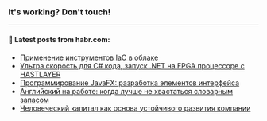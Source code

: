 ### It's working? Don't touch!

---
<!--
#### 🛠️ Technical stack:

![C++](https://img.shields.io/badge/C++-informational?logo=c%2B%2B&style=flat&logoColor=white&color=9C033A)
![Java](https://img.shields.io/badge/Java-informational?logo=java&style=flat&logoColor=white&color=007396)
![Kotlin](https://img.shields.io/badge/Kotlin-informational?logo=Kotlin&style=flat&logoColor=white&color=0095D5)
![JS](https://img.shields.io/badge/JS-informational?logo=javaScript&style=flat&logoColor=black&color=F7Df1E) <br>
![HTML5](https://img.shields.io/badge/HTML5-informational?logo=html5&style=flat&logoColor=white&color=E34F26)
![CSS3](https://img.shields.io/badge/CSS3-informational?logo=css3&style=flat&logoColor=white&color=157286)
![Sass](https://img.shields.io/badge/Saas-informational?logo=sass&style=flat&logoColor=white&color=hotpink)
![PHP](https://img.shields.io/badge/PHP-informational?logo=php&style=flat&logoColor=white&color=777BB4) <br>
![WebPAck](https://img.shields.io/badge/WebPack-informational?logo=webPack&style=flat&logoColor=white&color=FF6F00)
![Bootstrap](https://img.shields.io/badge/Bootstrap-informational?logo=Bootstrap&style=flat&logoColor=white&color=7952B3)
![MySQL](https://img.shields.io/badge/MySQL-informational?logo=MySQL&style=flat&logoColor=white&color=00f) <br>
![NodeJS](https://img.shields.io/badge/NodeJS-informational?logo=node.js&style=flat&logoColor=white&color=43853D)
![Spring](https://img.shields.io/badge/Spring-informational?logo=Spring&style=flat&logoColor=white&color=0A9EDC)
![Angular](https://img.shields.io/badge/Vue-informational?logo=vue.js&style=flat&logoColor=white&color=red)
![Git](https://img.shields.io/badge/Git-informational?logo=git&style=flat&logoColor=white&color=darkorange)

___
-->

#### 💬 Latest posts from habr.com:

<!-- BLOG-POST-LIST:START -->
- [Применение инструментов IaC в облаке](https://habr.com/ru/post/674842/?utm_source=habrahabr&utm_medium=rss&utm_campaign=674842)
- [Ультра скорость для C# кода, запуск .NET на FPGA процессоре с HASTLAYER](https://habr.com/ru/post/674800/?utm_source=habrahabr&utm_medium=rss&utm_campaign=674800)
- [Программирование JavaFX: разработка элементов интерфейса](https://habr.com/ru/post/673608/?utm_source=habrahabr&utm_medium=rss&utm_campaign=673608)
- [Английский на работе: когда лучше не хвастаться словарным запасом](https://habr.com/ru/post/675242/?utm_source=habrahabr&utm_medium=rss&utm_campaign=675242)
- [Человеческий капитал как основа устойчивого развития компании](https://habr.com/ru/post/675284/?utm_source=habrahabr&utm_medium=rss&utm_campaign=675284)
<!-- BLOG-POST-LIST:END -->
